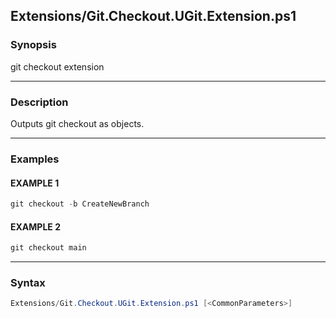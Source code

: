 
Extensions/Git.Checkout.UGit.Extension.ps1
------------------------------------------




### Synopsis
git checkout extension



---


### Description

Outputs git checkout as objects.



---


### Examples
#### EXAMPLE 1
```PowerShell
git checkout -b CreateNewBranch
```

#### EXAMPLE 2
```PowerShell
git checkout main
```



---


### Syntax
```PowerShell
Extensions/Git.Checkout.UGit.Extension.ps1 [<CommonParameters>]
```



